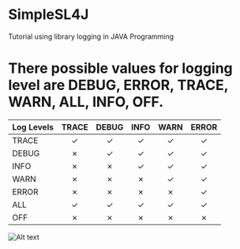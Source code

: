 # SimpleSL4J
 Tutorial using library logging in JAVA Programming

# There possible values for logging level are DEBUG, ERROR, TRACE, WARN, ALL, INFO, OFF.
|Log Levels| TRACE | DEBUG | INFO | WARN | ERROR |
|----------|:-----:|:-----:|:----:|:----:|:-----:|
|TRACE     |   ✓   |   ✓   |  ✓   |  ✓   |  ✓    |
|DEBUG     |   ✗   |   ✓   |  ✓   |  ✓   |  ✓    |
|INFO	   |   ✗   |   ✗   |  ✓   |  ✓   |  ✓    |
|WARN	   |   ✗   |   ✗   |  ✗   |  ✓   |  ✓    |
|ERROR	   |   ✗   |   ✗   |  ✗   |  ✗   |  ✓    |
|ALL	   |   ✓   |   ✓   |  ✓   |  ✓   |  ✓    |
|OFF	   |   ✗   |   ✗   |  ✗   |  ✗   |  ✗    |

![Alt text](SimpleSL4J/blob/master/Hirarki%20Level.png?raw=true "Title")

